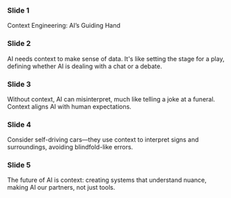 ### Slide 1

Context Engineering: AI’s Guiding Hand

### Slide 2

AI needs context to make sense of data. It's like setting the stage for a play, defining whether AI is dealing with a chat or a debate.

### Slide 3

Without context, AI can misinterpret, much like telling a joke at a funeral. Context aligns AI with human expectations.

### Slide 4

Consider self-driving cars—they use context to interpret signs and surroundings, avoiding blindfold-like errors.

### Slide 5

The future of AI is context: creating systems that understand nuance, making AI our partners, not just tools.
